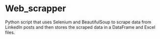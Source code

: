 # Web_scrapper
Python script that uses Selenium and BeautifulSoup to scrape data from LinkedIn posts and then stores the scraped data in a DataFrame and Excel files. 
